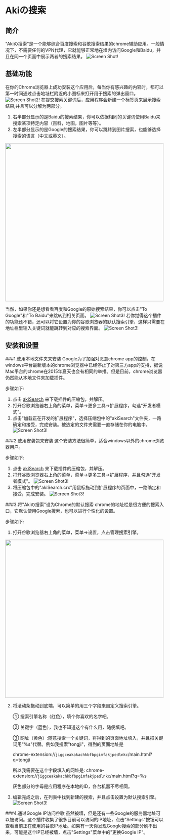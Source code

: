 # Akiの搜索
## 简介
"Akiの搜索"是一个能够综合百度搜索和谷歌搜索结果的chrome辅助应用。一般情况下，不需要任何的VPN代理，它就能够正常地在墙内访问Google和Baidu，并且在同一个页面中展示两者的搜索结果。
![Screen Shot!](https://raw.githubusercontent.com/AkiChen/AkiSearch/master/pics/pic1.png)
## 基础功能
在你的Chrome浏览器上成功安装这个应用后，每当你有感兴趣的内容时，都可以第一时间通过点击地址栏附近的小图标来打开用于搜索的弹出窗口。
![Screen Shot2!](https://raw.githubusercontent.com/AkiChen/AkiSearch/master/pics/pic2.png)
在提交搜索关键词后，应用程序会新建一个标签页来展示搜索结果,并且可以分解为两部分。

1. 右半部分显示的是Baidu的搜索结果，你可以依据相同的关键词使用Baidu来搜索某项特定内容（百科，地图，图片等等）。
2. 左半部分显示的是Google的搜索结果，你可以跳转到图片搜索，也能够选择搜索的语言（中文或英文）。

<img src="https://raw.githubusercontent.com/AkiChen/AkiSearch/master/pics/pic3.png" style="width:500px;">

当然，如果你还是想看看百度和Google的原始搜索结果，你可以点击"To Google"和"To Baidu"来跳转到相关页面。
![Screen Shot3!](https://raw.githubusercontent.com/AkiChen/AkiSearch/master/pics/pic4.png)
若你觉得这个插件的功能还不错，还可以将它设置为你的谷歌浏览器的默认搜索引擎，这样只需要在地址栏里输入关键词就能跳转到对应的搜索界面。
![Screen Shot3!](https://raw.githubusercontent.com/AkiChen/AkiSearch/master/pics/pic5.png)
## 安装和设置

###1.使用本地文件夹来安装
Google为了加强对恶意chrome app的控制，在windows平台最新版本的chrome浏览器中已经停止了对第三方app的支持，据说Mac平台的chrome在2015年夏天也会有相同的举措。但是目前，chrome浏览器仍然能从本地文件夹加载插件。

步骤如下:

1. 点击 <a href="http://github.com/AkiChen/AkiSearch/archive/master.zip">akiSearch</a> 来下载插件的压缩包，并解压。
2. 打开谷歌浏览器右上角的菜单，菜单->更多工具->扩展程序，勾选"开发者模式"。
3. 点击"加载正在开发的扩展程序"，选择压缩包中的"akiSearch"文件夹，一路确定和接受，完成安装。被选定的文件夹需要一直存储在你的电脑中。
![Screen Shot3!](https://raw.githubusercontent.com/AkiChen/AkiSearch/master/pics/pic8.png)

###2.使用安装包来安装
这个安装方法很简单，适合windows以外的chrome浏览器用户。

步骤如下:

1. 点击 <a href="http://github.com/AkiChen/AkiSearch/archive/master.zip">akiSearch</a> 来下载插件的压缩包，并解压。
2. 打开谷歌浏览器右上角的菜单，菜单->更多工具->扩展程序，并且勾选"开发者模式"。
![Screen Shot3!](https://raw.githubusercontent.com/AkiChen/AkiSearch/master/pics/pic6.png)
3. 将压缩包中的"akiSearch.crx"用鼠标拖动到扩展程序的页面中，一路确定和接受，完成安装。
![Screen Shot3!](https://raw.githubusercontent.com/AkiChen/AkiSearch/master/pics/pic7.png)

###3.将"Akiの搜索"设为Chrome的默认搜索
chrome的地址栏是很方便的搜索入口，它默认使用Google搜索，也可以进行个性化的设置。

步骤如下:

1. 打开谷歌浏览器右上角的菜单，菜单->设置，点击管理搜索引擎。
<img src="https://raw.githubusercontent.com/AkiChen/AkiSearch/master/pics/pic9.png" style="width:500px;">

2. 将滚动条拖动到底端，可以简单的用三个字段来自定义搜索引擎。

	① 搜索引擎名称（红色），填个你喜欢的名字吧。

	② 关键字（蓝色），我也不知道这个有什么用，随便填吧。

	③ 网址（黄色）:随意搜索一个关键词，将得到的页面地址填入，并且把关键词用"%s"代替。例如我搜索"tongji"，得到的页面地址是

	chrome-extension://`jiggceakakachkbfbpgimfakjpedlnkc`/main.html?q=tongji

	所以我需要在这个字段填入的网址是: chrome-extension://`jiggceakakachkbfbpgimfakjpedlnkc`/main.html?q=%s 

	灰色部分的字母是应用程序在本地的ID，各台机器不尽相同。

3. 编辑完成之后，在列表中找到新建的搜索，并且点击设置为默认搜索引擎。
![Screen Shot3!](https://raw.githubusercontent.com/AkiChen/AkiSearch/master/pics/pic10.png)

###4.通过Google IP访问谷歌
虽然被墙，但是还有一些Google的服务器地址可以被访问。这个插件收集了很多目前可以访问的IP地址，点击"Settings"按钮可以查看当前正在使用的谷歌IP地址。如果有一天你发现Google搜索的部分刷不出来，可能是这个IP已经被墙，点击"Settings"菜单中的"更换Google IP"。
